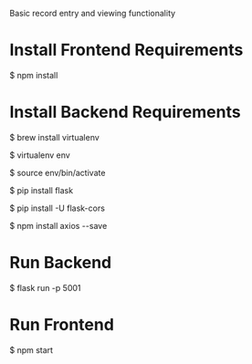 Basic record entry and viewing functionality

# **Install Frontend Requirements**

$ npm install

# **Install Backend Requirements**

$ brew install virtualenv

$ virtualenv env

$ source env/bin/activate

$ pip install flask

$ pip install -U flask-cors

$ npm install axios --save

# **Run Backend**

$ flask run -p 5001

# **Run Frontend**

$ npm start
